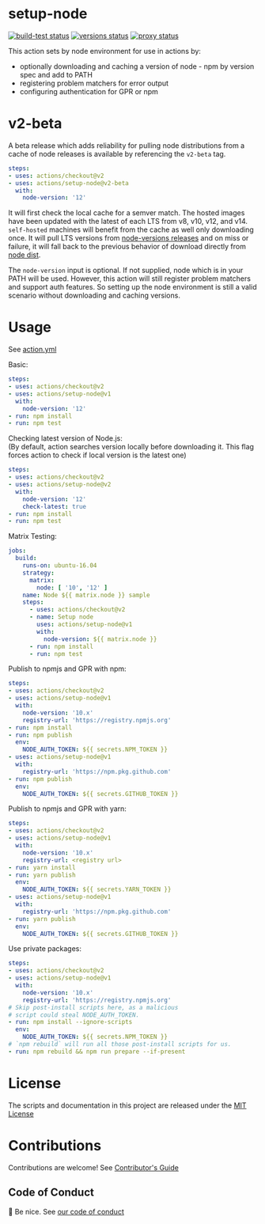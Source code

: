 # setup-node

<p align="left">
  <a href="https://github.com/actions/setup-node/actions?query=workflow%3Abuild-test"><img alt="build-test status" src="https://github.com/actions/setup-node/workflows/build-test/badge.svg"></a> <a href="https://github.com/actions/setup-node/actions?query=workflow%3Aversions"><img alt="versions status" src="https://github.com/actions/setup-node/workflows/versions/badge.svg"></a> <a href="https://github.com/actions/setup-node/actions?query=workflow%3Aproxy"><img alt="proxy status" src="https://github.com/actions/setup-node/workflows/proxy/badge.svg"></a> 
</p>

This action sets by node environment for use in actions by:

- optionally downloading and caching a version of node - npm by version spec and add to PATH
- registering problem matchers for error output
- configuring authentication for GPR or npm

# v2-beta

A beta release which adds reliability for pulling node distributions from a cache of node releases is available by referencing the `v2-beta` tag.

```yaml
steps:
- uses: actions/checkout@v2
- uses: actions/setup-node@v2-beta
  with:
    node-version: '12'
```

It will first check the local cache for a semver match.  The hosted images have been updated with the latest of each LTS from v8, v10, v12, and v14. `self-hosted` machines will benefit from the cache as well only downloading once.  It will pull LTS versions from [node-versions releases](https://github.com/actions/node-versions/releases) and on miss or failure, it will fall back to the previous behavior of download directly from [node dist](https://nodejs.org/dist/).

The `node-version` input is optional.  If not supplied, node which is in your PATH will be used.  However, this action will still register problem matchers and support auth features.  So setting up the node environment is still a valid scenario without downloading and caching versions.

# Usage

See [action.yml](action.yml)

Basic:
```yaml
steps:
- uses: actions/checkout@v2
- uses: actions/setup-node@v1
  with:
    node-version: '12'
- run: npm install
- run: npm test
```

Checking latest version of Node.js:  
(By default, action searches version locally before downloading it. This flag forces action to check if local version is the latest one)
```yaml
steps:
- uses: actions/checkout@v2
- uses: actions/setup-node@v2
  with:
    node-version: '12'
    check-latest: true
- run: npm install
- run: npm test
```

Matrix Testing:
```yaml
jobs:
  build:
    runs-on: ubuntu-16.04
    strategy:
      matrix:
        node: [ '10', '12' ]
    name: Node ${{ matrix.node }} sample
    steps:
      - uses: actions/checkout@v2
      - name: Setup node
        uses: actions/setup-node@v1
        with:
          node-version: ${{ matrix.node }}
      - run: npm install
      - run: npm test
```

Publish to npmjs and GPR with npm:
```yaml
steps:
- uses: actions/checkout@v2
- uses: actions/setup-node@v1
  with:
    node-version: '10.x'
    registry-url: 'https://registry.npmjs.org'
- run: npm install
- run: npm publish
  env:
    NODE_AUTH_TOKEN: ${{ secrets.NPM_TOKEN }}
- uses: actions/setup-node@v1
  with:
    registry-url: 'https://npm.pkg.github.com'
- run: npm publish
  env:
    NODE_AUTH_TOKEN: ${{ secrets.GITHUB_TOKEN }}
```

Publish to npmjs and GPR with yarn:
```yaml
steps:
- uses: actions/checkout@v2
- uses: actions/setup-node@v1
  with:
    node-version: '10.x'
    registry-url: <registry url>
- run: yarn install
- run: yarn publish
  env:
    NODE_AUTH_TOKEN: ${{ secrets.YARN_TOKEN }}
- uses: actions/setup-node@v1
  with:
    registry-url: 'https://npm.pkg.github.com'
- run: yarn publish
  env:
    NODE_AUTH_TOKEN: ${{ secrets.GITHUB_TOKEN }}
```

Use private packages:
```yaml
steps:
- uses: actions/checkout@v2
- uses: actions/setup-node@v1
  with:
    node-version: '10.x'
    registry-url: 'https://registry.npmjs.org'
# Skip post-install scripts here, as a malicious
# script could steal NODE_AUTH_TOKEN.
- run: npm install --ignore-scripts
  env:
    NODE_AUTH_TOKEN: ${{ secrets.NPM_TOKEN }}
# `npm rebuild` will run all those post-install scripts for us.
- run: npm rebuild && npm run prepare --if-present
```


# License

The scripts and documentation in this project are released under the [MIT License](LICENSE)

# Contributions

Contributions are welcome!  See [Contributor's Guide](docs/contributors.md)

## Code of Conduct

:wave: Be nice.  See [our code of conduct](CONDUCT)
